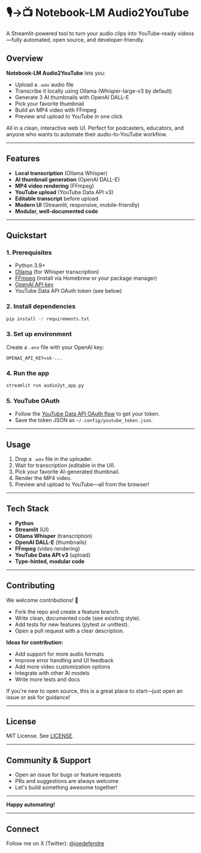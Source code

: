 # 🎙️→📺 Notebook-LM Audio2YouTube

A Streamlit-powered tool to turn your audio clips into YouTube-ready videos—fully automated, open source, and developer-friendly.

## Overview

**Notebook-LM Audio2YouTube** lets you:

- Upload a `.wav` audio file
- Transcribe it locally using Ollama (Whisper-large-v3 by default)
- Generate 3 AI thumbnails with OpenAI DALL-E
- Pick your favorite thumbnail
- Build an MP4 video with FFmpeg
- Preview and upload to YouTube in one click

All in a clean, interactive web UI. Perfect for podcasters, educators, and anyone who wants to automate their audio-to-YouTube workflow.

---

## Features

- **Local transcription** (Ollama Whisper)
- **AI thumbnail generation** (OpenAI DALL-E)
- **MP4 video rendering** (FFmpeg)
- **YouTube upload** (YouTube Data API v3)
- **Editable transcript** before upload
- **Modern UI** (Streamlit, responsive, mobile-friendly)
- **Modular, well-documented code**

---

## Quickstart

### 1. Prerequisites

- Python 3.9+
- [Ollama](https://ollama.com/) (for Whisper transcription)
- [FFmpeg](https://ffmpeg.org/) (install via Homebrew or your package manager)
- [OpenAI API key](https://platform.openai.com/account/api-keys)
- YouTube Data API OAuth token (see below)

### 2. Install dependencies

```bash
pip install -r requirements.txt
```

### 3. Set up environment

Create a `.env` file with your OpenAI key:

```env
OPENAI_API_KEY=sk-...
```

### 4. Run the app

```bash
streamlit run audio2yt_app.py
```

### 5. YouTube OAuth

- Follow the [YouTube Data API OAuth flow](https://developers.google.com/youtube/v3/guides/auth/client-side-web-apps) to get your token.
- Save the token JSON as `~/.config/youtube_token.json`.

---

## Usage

1. Drop a `.wav` file in the uploader.
2. Wait for transcription (editable in the UI).
3. Pick your favorite AI-generated thumbnail.
4. Render the MP4 video.
5. Preview and upload to YouTube—all from the browser!

---

## Tech Stack

- **Python**
- **Streamlit** (UI)
- **Ollama Whisper** (transcription)
- **OpenAI DALL-E** (thumbnails)
- **FFmpeg** (video rendering)
- **YouTube Data API v3** (upload)
- **Type-hinted, modular code**

---

## Contributing

We welcome contributions! 🚀

- Fork the repo and create a feature branch.
- Write clean, documented code (see existing style).
- Add tests for new features (pytest or unittest).
- Open a pull request with a clear description.

**Ideas for contribution:**

- Add support for more audio formats
- Improve error handling and UI feedback
- Add more video customization options
- Integrate with other AI models
- Write more tests and docs

If you're new to open source, this is a great place to start—just open an issue or ask for guidance!

---

## License

MIT License. See [LICENSE](LICENSE).

---

## Community & Support

- Open an issue for bugs or feature requests
- PRs and suggestions are always welcome
- Let's build something awesome together!

---

**Happy automating!**

---

## Connect

Follow me on X (Twitter): [@joedefendre](https://x.com/joedefendre)
